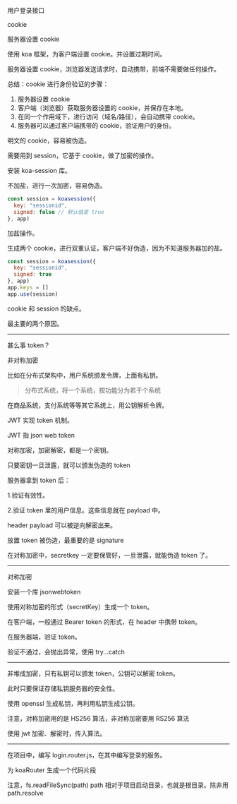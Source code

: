 用户登录接口

cookie

服务器设置 cookie

使用 koa 框架，为客户端设置 cookie。并设置过期时间。

服务器设置 cookie，浏览器发送请求时，自动携带，前端不需要做任何操作。

总结：cookie 进行身份验证的步骤：

1. 服务器设置 cookie
2. 客户端（浏览器）获取服务器设置的 cookie，并保存在本地。
3. 在同一个作用域下，进行访问（域名/路径），会自动携带 cookie。
4. 服务器可以通过客户端携带的 cookie，验证用户的身份。



明文的 cookie，容易被伪造。

需要用到 session，它基于 cookie，做了加密的操作。

安装 koa-session 库。

不加盐，进行一次加密，容易伪造。

```js
const session = koasession({
  key: "sessionid",
  signed: false // 默认值是 true
}, app)
```

加盐操作。

生成两个 cookie，进行双重认证，客户端不好伪造，因为不知道服务器加的盐。

```js
const session = koasession({
  key: "sessionid",
  signed: true
}, app)
app.keys = []
app.use(session)
```



cookie 和 session 的缺点。

最主要的两个原因。

---

甚么事 token？

非对称加密

比如在分布式架构中，用户系统颁发令牌，上面有私钥。

> 分布式系统，将一个系统，按功能分为若干个系统

在商品系统，支付系统等等其它系统上，用公钥解析令牌。



JWT 实现 token 机制。

JWT 指 json web token

对称加密，加密解密，都是一个密钥。

只要密钥一旦泄露，就可以颁发伪造的 token



服务器拿到 token 后：

1.验证有效性。

2.验证 token 里的用户信息。这些信息就在 payload 中。



header payload 可以被逆向解密出来。

放置 token 被伪造，最重要的是 signature

在对称加密中，secretkey 一定要保管好，一旦泄露，就能伪造 token 了。

---

对称加密

安装一个库 jsonwebtoken

使用对称加密的形式（secretKey）生成一个 token。

在客户端，一般通过 Bearer token 的形式，在 header 中携带 token。



在服务器端，验证 token。

验证不通过，会抛出异常，使用 try...catch

---

非堆成加密，只有私钥可以颁发 token，公钥可以解密 token。

此时只要保证存储私钥服务器的安全性。



使用 openssl 生成私钥，再利用私钥生成公钥。

注意，对称加密用的是 HS256 算法，非对称加密要用 RS256 算法

使用 jwt 加密、解密时，传入算法。

---

在项目中，编写 login.router.js，在其中编写登录的服务。

为 koaRouter 生成一个代码片段

注意，fs.readFileSync(path) path 相对于项目启动目录，也就是根目录。除非用 path.resolve